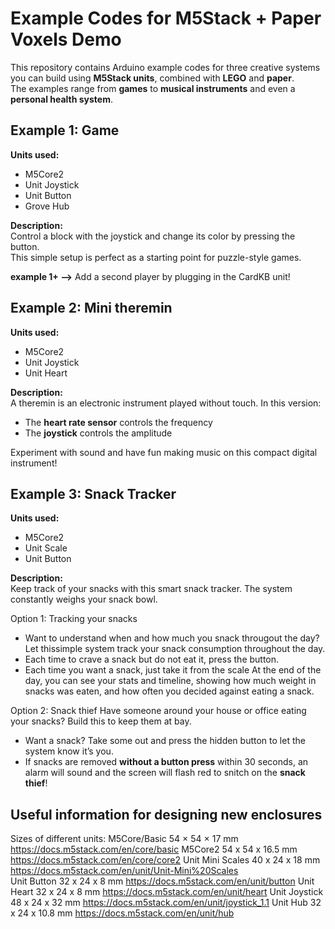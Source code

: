 # Example Codes for M5Stack + Paper Voxels Demo  
This repository contains Arduino example codes for three creative systems you can build using **M5Stack units**, combined with **LEGO** and **paper**.  
The examples range from **games** to **musical instruments** and even a **personal health system**.  

## Example 1: Game 
**Units used:**  
- M5Core2  
- Unit Joystick  
- Unit Button  
- Grove Hub  

**Description:**  
Control a block with the joystick and change its color by pressing the button.  
This simple setup is perfect as a starting point for puzzle-style games.  

**example 1+ -->** Add a second player by plugging in the CardKB unit!  

## Example 2: Mini theremin  
**Units used:**  
- M5Core2  
- Unit Joystick  
- Unit Heart  

**Description:**  
A theremin is an electronic instrument played without touch. In this version:  
- The **heart rate sensor** controls the frequency  
- The **joystick** controls the amplitude  

Experiment with sound and have fun making music on this compact digital instrument!  

## Example 3: Snack Tracker  
**Units used:**  
- M5Core2  
- Unit Scale  
- Unit Button  

**Description:**  
Keep track of your snacks with this smart snack tracker. The system constantly weighs your snack bowl.  

Option 1: Tracking your snacks
- Want to understand when and how much you snack througout the day? Let thissimple system track your snack consumption throughout the day.
- Each time to crave a snack but do not eat it, press the button.
- Each time you want a snack, just take it from the scale
At the end of the day, you can see your stats and timeline, showing how much weight in snacks was eaten, and how often you decided against eating a snack. 

Option 2: Snack thief
Have someone around your house or office eating your snacks? Build this to keep them at bay. 
- Want a snack? Take some out and press the hidden button to let the system know it’s you.  
- If snacks are removed **without a button press** within 30 seconds, an alarm will sound and the screen will flash red to snitch on the **snack thief**!  


## Useful information for designing new enclosures

Sizes of different units:
M5Core/Basic       54 × 54 × 17 mm       https://docs.m5stack.com/en/core/basic
M5Core2            54 x 54 x 16.5 mm     https://docs.m5stack.com/en/core/core2
Unit Mini Scales   40 x 24 x 18 mm       https://docs.m5stack.com/en/unit/Unit-Mini%20Scales   
Unit Button        32 x 24 x 8 mm        https://docs.m5stack.com/en/unit/button
Unit Heart         32 x 24 x 8 mm        https://docs.m5stack.com/en/unit/heart
Unit Joystick      48 x 24 x 32 mm       https://docs.m5stack.com/en/unit/joystick_1.1
Unit Hub           32 x 24 x 10.8 mm     https://docs.m5stack.com/en/unit/hub    

